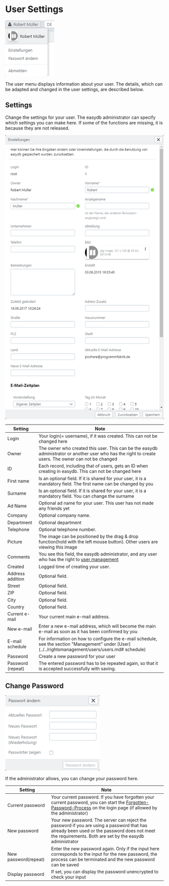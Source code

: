 # User Settings

![User Menu](user_menu.png)

The user menu displays information about your user. The details, which can be adapted and changed in the user settings, are described below.

## Settings

Change the settings for your user. The easydb administrator can specify which settings you can make here. If some of the functions are missing, it is because they are not released.

![User Settings](user_prefs.png)

| Setting | Note |
|--|--|
| Login | Your login(= username), if it was created. This can not be changed here|
| Owner | The owner who created this user. This can be the easydb administrator or another user who has the right to create users. The owner can not be changed|
| ID | Each record, including that of users, gets an ID when creating in easydb. This can not be changed here|
| First name | Is an optional field. If it is shared for your user, it is a mandatory field. The first name can be changed by you|
| Surname | Is an optional field. If it is shared for your user, it is a mandatory field. You can change the surname|
| Ad Name | Optional ad name for your user. This user has not made any friends yet|
| Company | Optional company name. |
| Department | Optional department|
| Telephone | Optional telephone number. |
| Picture | The image can be positioned by the drag & drop function(hold with the left mouse button). Other users are viewing this image|
| Comments | You see this field, the easydb administrator, and any user who has the right to [user management](../../rightsmanagement/users/users.md)|
| Created | Logged time of creating your user. |
| Address addition | Optional field. |
| Street | Optional field. |
| ZIP | Optional field. |
| City | Optional field. |
| Country | Optional field. |
| Current e-mail | Your current main e-mail address. |
|New e-mail | Enter a new e-mail address, which will become the main e-mail as soon as it has been confirmed by you|
| E-mail schedule | For information on how to configure the e-mail schedule, see the section "Management" under [User](../../rightsmanagement/users/users.md# schedule)|
|Password| Create a new password for your user|
| Password (repeat) | The entered password has to be repeated again, so that it is accepted successfully with saving. |

## Change Password


![Change Password](user_pw.png)


If the administrator allows, you can change your password here.

| Setting | Note |
|--|--|
| Current password | Your current password. If you have forgotten your current password, you can start the [Forgotten-Password-Process](../../userprefs/loginscreen/loginscreen.md) on the login page (if allowed by the administrator)
| New password | Your new password. The server can reject the password if you are using a password that has already been used or the password does not meet the requirements. Both are set by the easydb administrator
| New password(repeat) | Enter the new password again. Only if the input here corresponds to the input for the new password, the process can be terminated and the new password can be saved
| Display password | If set, you can display the password unencrypted to check your input